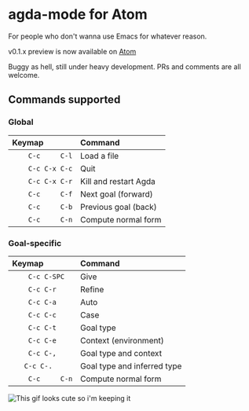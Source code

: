 # agda-mode for Atom

For people who don't wanna use Emacs for whatever reason.


v0.1.x preview is now available on [Atom](https://atom.io/packages/agda-mode)

Buggy as hell, still under heavy development.
PRs and comments are all welcome.


## Commands supported

### Global

| Keymap            | Command               |
|:------------------|:----------------------|
| `    C-c     C-l` | Load a file           |
| `    C-c C-x C-c` | Quit                  |
| `    C-c C-x C-r` | Kill and restart Agda |
| `    C-c     C-f` | Next goal (forward)   |
| `    C-c     C-b` | Previous goal (back)  |
| `    C-c     C-n` | Compute normal form   |

### Goal-specific

| Keymap            | Command                     |
|:------------------|:----------------------------|
| `    C-c C-SPC`   | Give                        |
| `    C-c C-r`     | Refine                      |
| `    C-c C-a`     | Auto                        |
| `    C-c C-c`     | Case                        |
| `    C-c C-t`     | Goal type                   |
| `    C-c C-e`     | Context (environment)       |
| `    C-c C-,`     | Goal type and context       |
| `    C-c C-.    ` | Goal type and inferred type |
| `    C-c     C-n` | Compute normal form         |

![This gif looks cute so i'm keeping it](https://f.cloud.github.com/assets/69169/2290250/c35d867a-a017-11e3-86be-cd7c5bf3ff9b.gif)
